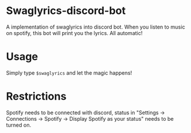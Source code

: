 # Swaglyrics-discord-bot
A implementation of swaglyrics into discord bot. When you listen to music on spotify, this bot will print you the lyrics. All automatic!

# Usage

Simply type `$swaglyrics` and let the magic happens!

# Restrictions

Spotify needs to be connected with discord, status in "Settings -> Connections -> Spotify -> Display Spotify as your status" needs to be turned on.
